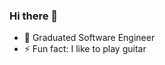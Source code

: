 ### Hi there 👋

<!--
**ReynaldoHdz/ReynaldoHdz** is a ✨ _special_ ✨ repository because its `README.md` (this file) appears on your GitHub profile.
Here are some ideas to get you started: -->

- 🔭 Graduated Software Engineer
- ⚡ Fun fact: I like to play guitar
